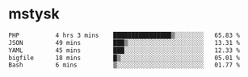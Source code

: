 # mstysk

<!--START_SECTION:waka-->

```txt
PHP          4 hrs 3 mins    ████████████████▒░░░░░░░░   65.83 %
JSON         49 mins         ███▒░░░░░░░░░░░░░░░░░░░░░   13.31 %
YAML         45 mins         ███░░░░░░░░░░░░░░░░░░░░░░   12.33 %
bigfile      18 mins         █▒░░░░░░░░░░░░░░░░░░░░░░░   05.01 %
Bash         6 mins          ▒░░░░░░░░░░░░░░░░░░░░░░░░   01.77 %
```

<!--END_SECTION:waka-->
